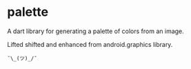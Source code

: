 # palette

A dart library for generating a palette of colors from an image.

Lifted shifted and enhanced from android.graphics library.

 ```¯\_(ツ)_/¯```
